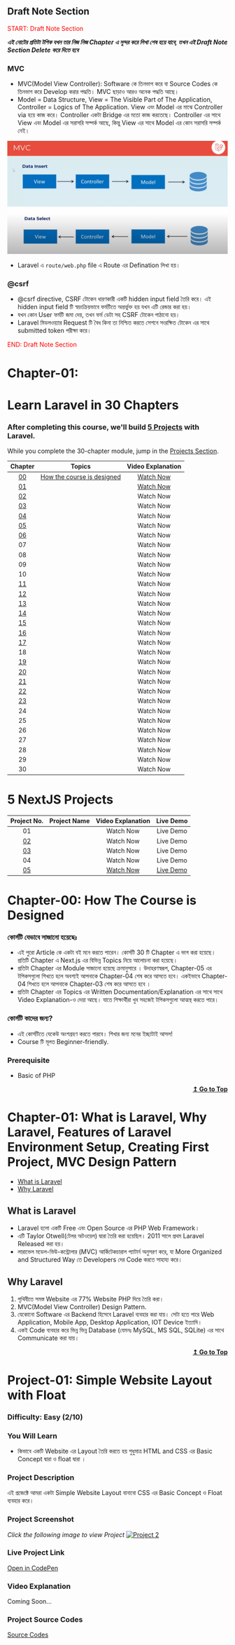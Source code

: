 ## Draft Note Section

<font color="red">START: Draft Note Section</font>

**_এই নোটের প্রতিটা টপিক যখন তার নিজ নিজ Chapter এ সুন্দর করে লিখা শেষ হয়ে যাবে, তখন এই Draft Note Section Delete করে দিতে হবে_**

### MVC

- MVC(Model View Controller): Software কে তিনভাগ করে বা Source Codes কে তিনভাগ করে Develop করার পদ্ধতি। MVC ছাড়াও আরও অনেক পদ্ধতি আছে।
- Model = Data Structure, View = The Visible Part of The Application, Controller = Logics of The Application. View এবং Model এর মাঝে Controller via হয়ে কাজ করে। Controller একটা Bridge এর মতো কাজ করতেছে। Controller এর সাথে View এবং Model এর সরাসরি সম্পর্ক আছে, কিন্তু View এর সাথে Model এর কোন সরাসরি সম্পর্ক নেই।

![](./images/1.png)

- Laravel এ `route/web.php` file এ Route এর Defination লিখা হয়।

### @csrf

- @csrf directive, CSRF টোকেন ধারণকারী একটি hidden input field তৈরি করে। এই hidden input field টি স্বয়ংক্রিয়ভাবে ফর্মটিতে অন্তর্ভুক্ত হয় যখন এটি রেন্ডার করা হয়।
- যখন কোন User ফর্মটি জমা দেয়, তখন ফর্ম ডেটা সহ CSRF টোকেন পাঠানো হয়।
- Laravel মিডলওয়্যার Request টি বৈধ কিনা তা নিশ্চিত করতে সেশনে সংরক্ষিত টোকেন এর সাথে submitted token পরীক্ষা করে।

<font color="red">END: Draft Note Section</font>

# Chapter-01:

# Learn Laravel in 30 Chapters

### After completing this course, we'll build [5 Projects](#) with Laravel.

While you complete the 30-chapter module, jump in the [Projects Section](#).

|                                         Chapter                                         |                                        Topics                                         | Video Explanation |
| :-------------------------------------------------------------------------------------: | :-----------------------------------------------------------------------------------: | :---------------: |
|                      [00](#chapter-00-how-the-course-is-designed)                       |                      [How the course is designed](#chapter-00-how-the-course-is-designed)                       |   [Watch Now]()   |
| [01](#chapter-01-what-is-nextjs-features-of-nextjs-environment-setup-project-structure) | [](#chapter-01-what-is-nextjs-features-of-nextjs-environment-setup-project-structure) |   [Watch Now]()   |
|                 [02](#chapter-02-html-quotation-link-image-and-favicon)                 |                 [](#chapter-02-html-quotation-link-image-and-favicon)                 |     Watch Now     |
|    [03](#chapter-03-html-table-list-iframes-code-tag-semantic-element-and-entities)     |    [](#chapter-03-html-table-list-iframes-code-tag-semantic-element-and-entities)     |     Watch Now     |
|                [04](#chapter-04-html-symbols-emojis-charsets-and-forms)                 |                [](#chapter-04-html-symbols-emojis-charsets-and-forms)                 |     Watch Now     |
|                    [05](#chapter-05-html-canvas-svg-and-html-media)                     |                    [](#chapter-05-html-canvas-svg-and-html-media)                     |     Watch Now     |
|      [06](#chapter-06-introduction-to-css-css-selectors-ways-of-styling-and-color)      |      [](#chapter-06-introduction-to-css-css-selectors-ways-of-styling-and-color)      |     Watch Now     |
|                                           07                                            |                                                                                       |     Watch Now     |
|                                           08                                            |                                                                                       |     Watch Now     |
|                                           09                                            |                                                                                       |     Watch Now     |
|                                           10                                            |                                                                                       |     Watch Now     |
|                     [11](#chapter-11-css-position-z-index-overflow)                     |                     [](#chapter-11-css-position-z-index-overflow)                     |     Watch Now     |
|                      [12](#chapter-12-css-float-display-alignment)                      |                      [](#chapter-12-css-float-display-alignment)                      |     Watch Now     |
|                              [13](#chapter-13-css-flexbox)                              |                              [](#chapter-13-css-flexbox)                              |     Watch Now     |
|                             [14](#chapter-14-css-selectors)                             |                             [](#chapter-14-css-selectors)                             |     Watch Now     |
|                         [15](#chapter-15-css-text-fonts--icons)                         |                         [](#chapter-15-css-text-fonts--icons)                         |     Watch Now     |
|               [16](#chapter-16-css-links-lists-tables-display--max-width)               |               [](#chapter-16-css-links-lists-tables-display--max-width)               |     Watch Now     |
|                  [17](#chapter-17-css-image-gallery-and-image-sprites)                  |                  [](#chapter-17-css-image-gallery-and-image-sprites)                  |     Watch Now     |
|                                           18                                            |                                                                                       |     Watch Now     |
|                [19](#chapter-19-visualize-and-play-with-css-properties)                 |                [](#chapter-19-visualize-and-play-with-css-properties)                 |     Watch Now     |
|                            [20](#chapter-20-css-grid-layout)                            |                            [](#chapter-20-css-grid-layout)                            |     Watch Now     |
|                             [21](#chapter-21-css-gradient)                              |                             [](#chapter-21-css-gradient)                              |     Watch Now     |
|                       [22](#chapter-22-css-2d-and-3d-transforms)                        |                       [](#chapter-22-css-2d-and-3d-transforms)                        |     Watch Now     |
|                            [23](#chapter-23-css-animations)                             |                                         []()                                          |     Watch Now     |
|                                           24                                            |                                                                                       |     Watch Now     |
|                                           25                                            |                                                                                       |     Watch Now     |
|                                           26                                            |                                                                                       |     Watch Now     |
|                                           27                                            |                                                                                       |     Watch Now     |
|                                           28                                            |                                                                                       |     Watch Now     |
|                                           29                                            |                                                                                       |     Watch Now     |
|                                           30                                            |                                                                                       |     Watch Now     |

# 5 NextJS Projects

|                     Project No.                      |                    Project Name                    | Video Explanation |   Live Demo   |
| :--------------------------------------------------: | :------------------------------------------------: | :---------------: | :-----------: |
|                          01                          |                                                    |     Watch Now     |   Live Demo   |
|  [02](#project-02-simple-website-layout-with-float)  |  [](#project-02-simple-website-layout-with-float)  |     Watch Now     |   Live Demo   |
| [03](#project-03-simple-website-layout-with-flexbox) | [](#project-03-simple-website-layout-with-flexbox) |     Watch Now     |   Live Demo   |
|                          04                          |                                                    |     Watch Now     |   Live Demo   |
|      [05](#project-05-simple-3d-animation-page)      |      [](#project-05-simple-3d-animation-page)      |  [Watch Now](#)   | [Live Demo]() |

# Chapter-00: How The Course is Designed

### কোর্সটি যেভাবে সাজানো হয়েছেঃ

- এই পুরো Article কে একটা বই মনে করতে পারেন। কোর্সটি 30 টি Chapter এ ভাগ করা হয়েছে। প্রতিটি Chapter এ Next.js এর বিভিন্ন Topics নিয়ে আলোচনা করা হয়েছে।
- প্রতিটা Chapter এর Module সাজানো হয়েছে ক্রমানুসারে । উদাহরণস্বরূপ, Chapter-05 এর টপিকসগুলো শিখতে হলে অবশ্যই আপনাকে Chapter-04 শেষ করে আসতে হবে। একইভাবে Chapter-04 শিখতে হলে আপনাকে Chapter-03 শেষ করে আসতে হবে ।
- প্রতিটা Chapter এর Topics এর Written Documentation/Explanation এর সাথে সাথে Video Explanation-ও দেয়া আছে। যাতে শিক্ষার্থীরা খুব সহজেই টপিকসগুলো আত্মস্থ করতে পারে।

### কোর্সটি কাদের জন্য?

- এই কোর্সটিতে যেকেউ অংশগ্রহণ করতে পারবে। শিখার জন্য মনের ইচ্ছাটাই আসল!
- Course টি মূলত Beginner-friendly.

### Prerequisite

- Basic of PHP

<div align="right">
    <b><a href="#learn-laravel-in-30-chapters">↥ Go to Top</a></b>
</div>

# Chapter-01: What is Laravel, Why Laravel, Features of Laravel Environment Setup, Creating First Project, MVC Design Pattern

- [What is Laravel](#what-is-laravel)
- [Why Laravel]()

## What is Laravel
- Laravel হলো একটি Free এবং Open Source এর PHP Web Framework।
- এটি Taylor Otwell(টেলর অটওয়েল) দ্বারা তৈরি করা হয়েছিল। 2011 সালে প্রথম Laravel Released করা হয়।
- লারাভেল মডেল-ভিউ-কন্ট্রোলার (MVC) আর্কিটেকচারাল প্যাটার্ন অনুসরণ করে, যা More Organized and Structured Way তে Developers দের Code করতে সাহায্য করে।

## Why Laravel

1. পৃথিবীতে সমস্ত Website এর 77% Website PHP দিয়ে তৈরি করা।
2. MVC(Model View Controller) Design Pattern.
3. যেকোনো Software এর Backend হিসেবে Laravel ব্যবহার করা যায়। সেটা হতে পারে Web Application, Mobile App, Desktop Application, IOT Device ইত্যাদি।
4. একই Code ব্যবহার করে ভিন্ন ভিন্ন Database (যেমনঃ MySQL, MS SQL, SQLite) এর সাথে Communicate করা যায়। 

<div align="right">
    <b><a href="#learn-laravel-in-30-chapters">↥ Go to Top</a></b>
</div>





# Project-01: Simple Website Layout with Float

### Difficulty: Easy (2/10)

### You Will Learn

- কিভাবে একটি Website এর Layout তৈরি করতে হয় শুধুমাত্র HTML and CSS এর Basic Concept দ্বারা ও float দ্বারা ।

### Project Description

এই প্রজেক্টে আমরা একটা Simple Website Layout বানাবো CSS এর Basic Concept ও Float ব্যবহার করে।

### Project Screenshot

_Click the following image to view Project_
[![Project 2](./project-02-simple-website-layout-with-basic-css/images/layout1.png)](https://codepen.io/travelerabdulalim/pen/QWrrWgV)

### Live Project Link

[Open in CodePen](https://codepen.io/travelerabdulalim/pen/QWrrWgV)

### Video Explanation

Coming Soon...

### Project Source Codes

[Source Codes](./project-02-simple-website-layout-with-basic-css/)
